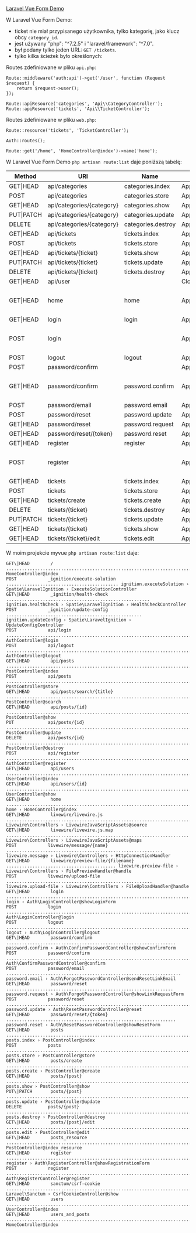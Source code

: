 [Laravel Vue Form Demo](https://github.com/LaravelDaily/Laravel-Vue-Form-Demo "Laravel Form transformed from Blade into a Vue.js component")  

W Laravel Vue Form Demo:
- ticket nie miał przypisanego użytkownika, tylko kategorię, jako klucz obcy `category_id`.
- jest używany  "php": "^7.2.5" i "laravel/framework": "^7.0".
- był podany tylko jeden URL: `GET /tickets`.
- tylko kilka ścieżek było określonych:

Routes zdefiniowane w pliku `api.php`:  

```
Route::middleware('auth:api')->get('/user', function (Request $request) {
    return $request->user();
});

Route::apiResource('categories', 'Api\\CategoryController');
Route::apiResource('tickets', 'Api\\TicketController');
```

Routes zdefiniowane w pliku `web.php`:  

```
Route::resource('tickets', 'TicketController');

Auth::routes();

Route::get('/home', 'HomeController@index')->name('home');
```

W Laravel Vue Form Demo `php artisan route:list` daje poniższą tabelę:  

| Method    | URI                       | Name               | Action                                                                 | Middleware |
|-----------|---------------------------|--------------------|------------------------------------------------------------------------|------------|
| GET\|HEAD  | api/categories            | categories.index   | App\Http\Controllers\Api\CategoryController@index                      | api        |
| POST      | api/categories            | categories.store   | App\Http\Controllers\Api\CategoryController@store                      | api        |
| GET\|HEAD  | api/categories/{category} | categories.show    | App\Http\Controllers\Api\CategoryController@show                       | api        |
| PUT\|PATCH | api/categories/{category} | categories.update  | App\Http\Controllers\Api\CategoryController@update                     | api        |
| DELETE    | api/categories/{category} | categories.destroy | App\Http\Controllers\Api\CategoryController@destroy                    | api        |
| GET\|HEAD  | api/tickets               | tickets.index      | App\Http\Controllers\Api\TicketController@index                        | api        |
| POST      | api/tickets               | tickets.store      | App\Http\Controllers\Api\TicketController@store                        | api        |
| GET\|HEAD  | api/tickets/{ticket}      | tickets.show       | App\Http\Controllers\Api\TicketController@show                         | api        |
| PUT\|PATCH | api/tickets/{ticket}      | tickets.update     | App\Http\Controllers\Api\TicketController@update                       | api        |
| DELETE    | api/tickets/{ticket}      | tickets.destroy    | App\Http\Controllers\Api\TicketController@destroy                      | api        |
| GET\|HEAD  | api/user                  |                    | Closure                                                                | api        |
|           |                           |                    |                                                                        | auth:api   |
| GET\|HEAD  | home                      | home               | App\Http\Controllers\HomeController@index                              | web        |
|           |                           |                    |                                                                        | auth       |
| GET\|HEAD  | login                     | login              | App\Http\Controllers\Auth\LoginController@showLoginForm                | web        |
|           |                           |                    |                                                                        | guest      |
| POST      | login                     |                    | App\Http\Controllers\Auth\LoginController@login                        | web        |
|           |                           |                    |                                                                        | guest      |
| POST      | logout                    | logout             | App\Http\Controllers\Auth\LoginController@logout                       | web        |
| POST      | password/confirm          |                    | App\Http\Controllers\Auth\ConfirmPasswordController@confirm            | web        |
|           |                           |                    |                                                                        | auth       |
| GET\|HEAD  | password/confirm          | password.confirm   | App\Http\Controllers\Auth\ConfirmPasswordController@showConfirmForm    | web        |
|           |                           |                    |                                                                        | auth       |
| POST      | password/email            | password.email     | App\Http\Controllers\Auth\ForgotPasswordController@sendResetLinkEmail  | web        |
| POST      | password/reset            | password.update    | App\Http\Controllers\Auth\ResetPasswordController@reset                | web        |
| GET\|HEAD  | password/reset            | password.request   | App\Http\Controllers\Auth\ForgotPasswordController@showLinkRequestForm | web        |
| GET\|HEAD  | password/reset/{token}    | password.reset     | App\Http\Controllers\Auth\ResetPasswordController@showResetForm        | web        |
| GET\|HEAD  | register                  | register           | App\Http\Controllers\Auth\RegisterController@showRegistrationForm      | web        |
|           |                           |                    |                                                                        | guest      |
| POST      | register                  |                    | App\Http\Controllers\Auth\RegisterController@register                  | web        |
|           |                           |                    |                                                                        | guest      |
| GET\|HEAD  | tickets                   | tickets.index      | App\Http\Controllers\TicketController@index                            | web        |
| POST      | tickets                   | tickets.store      | App\Http\Controllers\TicketController@store                            | web        |
| GET\|HEAD  | tickets/create            | tickets.create     | App\Http\Controllers\TicketController@create                           | web        |
| DELETE    | tickets/{ticket}          | tickets.destroy    | App\Http\Controllers\TicketController@destroy                          | web        |
| PUT\|PATCH | tickets/{ticket}          | tickets.update     | App\Http\Controllers\TicketController@update                           | web        |
| GET\|HEAD  | tickets/{ticket}          | tickets.show       | App\Http\Controllers\TicketController@show                             | web        |
| GET\|HEAD  | tickets/{ticket}/edit     | tickets.edit       | App\Http\Controllers\TicketController@edit                             | web        |


W moim projekcie myvue `php artisan route:list` daje:  

  ```
  GET\|HEAD        / ............................................................................................................................. HomeController@index  
  POST            _ignition/execute-solution ........................................... ignition.executeSolution › Spatie\LaravelIgnition › ExecuteSolutionController  
  GET\|HEAD        _ignition/health-check ....................................................... ignition.healthCheck › Spatie\LaravelIgnition › HealthCheckController  
  POST            _ignition/update-config .................................................... ignition.updateConfig › Spatie\LaravelIgnition › UpdateConfigController  
  POST            api/login ..................................................................................................................... AuthController@login  
  POST            api/logout ................................................................................................................... AuthController@logout  
  GET\|HEAD        api/posts ..................................................................................................................... PostController@index  
  POST            api/posts ..................................................................................................................... PostController@store  
  GET\|HEAD        api/posts/search/{title} ..................................................................................................... PostController@search  
  GET\|HEAD        api/posts/{id} ................................................................................................................. PostController@show  
  PUT             api/posts/{id} ............................................................................................................... PostController@update  
  DELETE          api/posts/{id} .............................................................................................................. PostController@destroy  
  POST            api/register ............................................................................................................... AuthController@register  
  GET\|HEAD        api/users ..................................................................................................................... UserController@index  
  GET\|HEAD        api/users/{id} ................................................................................................................. UserController@show  
  GET\|HEAD        home ................................................................................................................... home › HomeController@index  
  GET\|HEAD        livewire/livewire.js ........................................................................ Livewire\Controllers › LivewireJavaScriptAssets@source  
  GET\|HEAD        livewire/livewire.js.map ...................................................................... Livewire\Controllers › LivewireJavaScriptAssets@maps  
  POST            livewire/message/{name} ............................................................ livewire.message › Livewire\Controllers › HttpConnectionHandler  
  GET\|HEAD        livewire/preview-file/{filename} .......................................... livewire.preview-file › Livewire\Controllers › FilePreviewHandler@handle  
  POST            livewire/upload-file ........................................................ livewire.upload-file › Livewire\Controllers › FileUploadHandler@handle  
  GET\|HEAD        login ................................................................................................... login › Auth\LoginController@showLoginForm  
  POST            login ................................................................................................................... Auth\LoginController@login  
  POST            logout ........................................................................................................ logout › Auth\LoginController@logout  
  GET\|HEAD        password/confirm ................................................................. password.confirm › Auth\ConfirmPasswordController@showConfirmForm  
  POST            password/confirm ............................................................................................ Auth\ConfirmPasswordController@confirm  
  POST            password/email ................................................................... password.email › Auth\ForgotPasswordController@sendResetLinkEmail  
  GET\|HEAD        password/reset ................................................................ password.request › Auth\ForgotPasswordController@showLinkRequestForm  
  POST            password/reset ................................................................................ password.update › Auth\ResetPasswordController@reset  
  GET\|HEAD        password/reset/{token} ................................................................. password.reset › Auth\ResetPasswordController@showResetForm  
  GET\|HEAD        posts ........................................................................................................... posts.index › PostController@index  
  POST            posts ........................................................................................................... posts.store › PostController@store  
  GET\|HEAD        posts/create .................................................................................................. posts.create › PostController@create  
  GET\|HEAD        posts/{post} ...................................................................................................... posts.show › PostController@show  
  PUT\|PATCH       posts/{post} .................................................................................................. posts.update › PostController@update  
  DELETE          posts/{post} ................................................................................................ posts.destroy › PostController@destroy  
  GET\|HEAD        posts/{post}/edit ................................................................................................. posts.edit › PostController@edit  
  GET\|HEAD        posts_resource ....................................................................................................... PostController@index_resource  
  GET\|HEAD        register ................................................................................... register › Auth\RegisterController@showRegistrationForm  
  POST            register .......................................................................................................... Auth\RegisterController@register  
  GET\|HEAD        sanctum/csrf-cookie .................................................................................... Laravel\Sanctum › CsrfCookieController@show  
  GET\|HEAD        users ......................................................................................................................... UserController@index  
  GET\|HEAD        users_and_posts ............................................................................................................... HomeController@index  
  ```